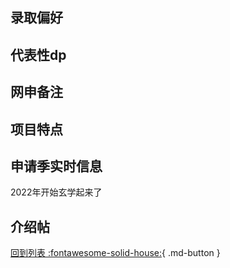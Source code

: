 ## 录取偏好

## 代表性dp

## 网申备注

## 项目特点

## 申请季实时信息

2022年开始玄学起来了

## 介绍帖

[回到列表 :fontawesome-solid-house:](选校梯度.md){ .md-button }
